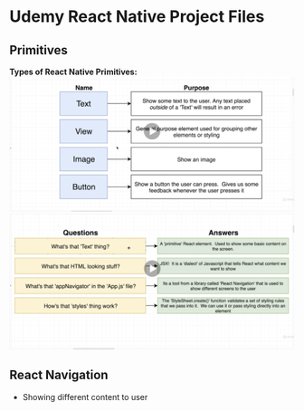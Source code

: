 # Udemy React Native Project Files

## Primitives

**Types of React Native Primitives:**
![alt text](./Readme-images/primitives.png "React Natibe Primitives")
![alt text](./Readme-images/q-a.png "React Natibe Primitives")

## React Navigation

- Showing different content to user
